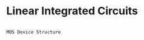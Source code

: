 # Linear Integrated Circuits

```{figure} MOS-structure/simple-device.jpg
```

```{figure} MOS-structure/MOS-Device-Structure.jpg
MOS Device Structure
```

```{tableofcontents}
```
